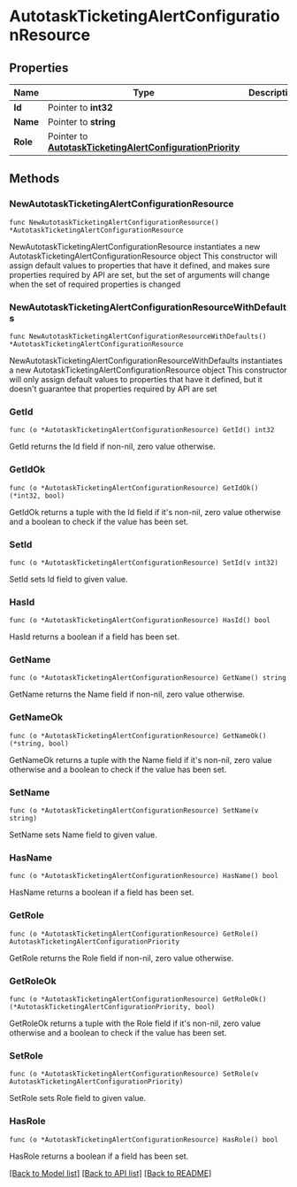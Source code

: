 # AutotaskTicketingAlertConfigurationResource

## Properties

Name | Type | Description | Notes
------------ | ------------- | ------------- | -------------
**Id** | Pointer to **int32** |  | [optional] 
**Name** | Pointer to **string** |  | [optional] 
**Role** | Pointer to [**AutotaskTicketingAlertConfigurationPriority**](AutotaskTicketingAlertConfigurationPriority.md) |  | [optional] 

## Methods

### NewAutotaskTicketingAlertConfigurationResource

`func NewAutotaskTicketingAlertConfigurationResource() *AutotaskTicketingAlertConfigurationResource`

NewAutotaskTicketingAlertConfigurationResource instantiates a new AutotaskTicketingAlertConfigurationResource object
This constructor will assign default values to properties that have it defined,
and makes sure properties required by API are set, but the set of arguments
will change when the set of required properties is changed

### NewAutotaskTicketingAlertConfigurationResourceWithDefaults

`func NewAutotaskTicketingAlertConfigurationResourceWithDefaults() *AutotaskTicketingAlertConfigurationResource`

NewAutotaskTicketingAlertConfigurationResourceWithDefaults instantiates a new AutotaskTicketingAlertConfigurationResource object
This constructor will only assign default values to properties that have it defined,
but it doesn't guarantee that properties required by API are set

### GetId

`func (o *AutotaskTicketingAlertConfigurationResource) GetId() int32`

GetId returns the Id field if non-nil, zero value otherwise.

### GetIdOk

`func (o *AutotaskTicketingAlertConfigurationResource) GetIdOk() (*int32, bool)`

GetIdOk returns a tuple with the Id field if it's non-nil, zero value otherwise
and a boolean to check if the value has been set.

### SetId

`func (o *AutotaskTicketingAlertConfigurationResource) SetId(v int32)`

SetId sets Id field to given value.

### HasId

`func (o *AutotaskTicketingAlertConfigurationResource) HasId() bool`

HasId returns a boolean if a field has been set.

### GetName

`func (o *AutotaskTicketingAlertConfigurationResource) GetName() string`

GetName returns the Name field if non-nil, zero value otherwise.

### GetNameOk

`func (o *AutotaskTicketingAlertConfigurationResource) GetNameOk() (*string, bool)`

GetNameOk returns a tuple with the Name field if it's non-nil, zero value otherwise
and a boolean to check if the value has been set.

### SetName

`func (o *AutotaskTicketingAlertConfigurationResource) SetName(v string)`

SetName sets Name field to given value.

### HasName

`func (o *AutotaskTicketingAlertConfigurationResource) HasName() bool`

HasName returns a boolean if a field has been set.

### GetRole

`func (o *AutotaskTicketingAlertConfigurationResource) GetRole() AutotaskTicketingAlertConfigurationPriority`

GetRole returns the Role field if non-nil, zero value otherwise.

### GetRoleOk

`func (o *AutotaskTicketingAlertConfigurationResource) GetRoleOk() (*AutotaskTicketingAlertConfigurationPriority, bool)`

GetRoleOk returns a tuple with the Role field if it's non-nil, zero value otherwise
and a boolean to check if the value has been set.

### SetRole

`func (o *AutotaskTicketingAlertConfigurationResource) SetRole(v AutotaskTicketingAlertConfigurationPriority)`

SetRole sets Role field to given value.

### HasRole

`func (o *AutotaskTicketingAlertConfigurationResource) HasRole() bool`

HasRole returns a boolean if a field has been set.


[[Back to Model list]](../README.md#documentation-for-models) [[Back to API list]](../README.md#documentation-for-api-endpoints) [[Back to README]](../README.md)


